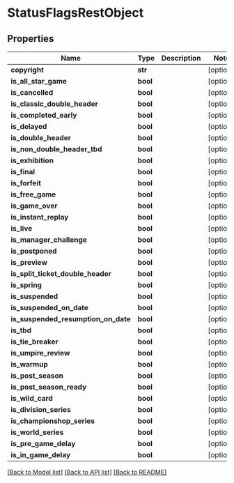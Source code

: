 # StatusFlagsRestObject

## Properties
Name | Type | Description | Notes
------------ | ------------- | ------------- | -------------
**copyright** | **str** |  | [optional] 
**is_all_star_game** | **bool** |  | [optional] 
**is_cancelled** | **bool** |  | [optional] 
**is_classic_double_header** | **bool** |  | [optional] 
**is_completed_early** | **bool** |  | [optional] 
**is_delayed** | **bool** |  | [optional] 
**is_double_header** | **bool** |  | [optional] 
**is_non_double_header_tbd** | **bool** |  | [optional] 
**is_exhibition** | **bool** |  | [optional] 
**is_final** | **bool** |  | [optional] 
**is_forfeit** | **bool** |  | [optional] 
**is_free_game** | **bool** |  | [optional] 
**is_game_over** | **bool** |  | [optional] 
**is_instant_replay** | **bool** |  | [optional] 
**is_live** | **bool** |  | [optional] 
**is_manager_challenge** | **bool** |  | [optional] 
**is_postponed** | **bool** |  | [optional] 
**is_preview** | **bool** |  | [optional] 
**is_split_ticket_double_header** | **bool** |  | [optional] 
**is_spring** | **bool** |  | [optional] 
**is_suspended** | **bool** |  | [optional] 
**is_suspended_on_date** | **bool** |  | [optional] 
**is_suspended_resumption_on_date** | **bool** |  | [optional] 
**is_tbd** | **bool** |  | [optional] 
**is_tie_breaker** | **bool** |  | [optional] 
**is_umpire_review** | **bool** |  | [optional] 
**is_warmup** | **bool** |  | [optional] 
**is_post_season** | **bool** |  | [optional] 
**is_post_season_ready** | **bool** |  | [optional] 
**is_wild_card** | **bool** |  | [optional] 
**is_division_series** | **bool** |  | [optional] 
**is_championshop_series** | **bool** |  | [optional] 
**is_world_series** | **bool** |  | [optional] 
**is_pre_game_delay** | **bool** |  | [optional] 
**is_in_game_delay** | **bool** |  | [optional] 

[[Back to Model list]](../README.md#documentation-for-models) [[Back to API list]](../README.md#documentation-for-api-endpoints) [[Back to README]](../README.md)

